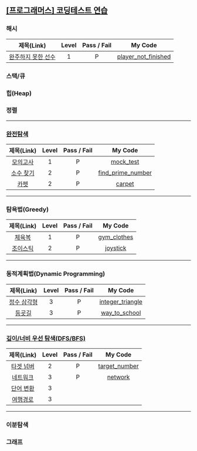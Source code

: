 ## [[프로그래머스] 코딩테스트 연습](https://programmers.co.kr/learn/challenges)

### 해시

| 제목(Link) | Level | Pass / Fail | My Code
:-:|:-:|:-:|:-:|
[완주하지 못한 선수](https://programmers.co.kr/learn/courses/30/lessons/42576) | 1 | P | [player_not_finished](hash/player_not_finished.java)

### 스택/큐

### 힙(Heap)

### 정렬

---

### [완전탐색](https://programmers.co.kr/learn/courses/30/parts/12230)

| 제목(Link) | Level | Pass / Fail | My Code
:-:|:-:|:-:|:-:|
[모의고사](https://programmers.co.kr/learn/courses/30/lessons/42840) | 1 | P | [mock_test](brute_force/mock_test.java)
[소수 찾기](https://programmers.co.kr/learn/courses/30/lessons/42839) | 2 | P | [find_prime_number](brute_force/find_prime_number.java)
[카펫](https://programmers.co.kr/learn/courses/30/lessons/42842) | 2 | P | [carpet](brute_force/carpet.java)

---

### 탐욕법(Greedy)
| 제목(Link) | Level | Pass / Fail | My Code
:-:|:-:|:-:|:-:|
[체육복](https://programmers.co.kr/learn/courses/30/lessons/42862) | 1 | P | [gym_clothes](greedy/gym_clothes.java)
[조이스틱](https://programmers.co.kr/learn/courses/30/lessons/42860) | 2 | P | [joystick](greedy/joystick.java)

---

### 동적계획법(Dynamic Programming)
| 제목(Link) | Level | Pass / Fail | My Code
:-:|:-:|:-:|:-:|
[정수 삼각형](https://programmers.co.kr/learn/courses/30/lessons/43105) | 3 | P | [integer_triangle](dp/integer_triangle.java)
[등굣길](https://programmers.co.kr/learn/courses/30/lessons/42898) | 3 | P | [way_to_school](dp/way_to_school.java)

---

### [깊이/너비 우선 탐색(DFS/BFS)](https://programmers.co.kr/learn/courses/30/parts/12421)

| 제목(Link) | Level | Pass / Fail | My Code
:-:|:-:|:-:|:-:|
[타겟 넘버](https://programmers.co.kr/learn/courses/30/lessons/43165) | 2 | P | [target_number](dfs_bfs/target_number.java)
[네트워크](https://programmers.co.kr/learn/courses/30/lessons/43162) | 3 | P | [network](dfs_bfs/network.java)
[단어 변환](https://programmers.co.kr/learn/courses/30/lessons/43163) | 3 |  | 
[여행경로](https://programmers.co.kr/learn/courses/30/lessons/43164) | 3 | |

---

### 이분탐색

### 그래프